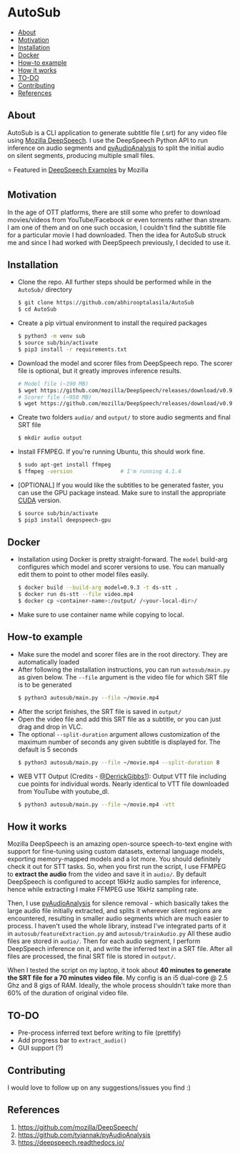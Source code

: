 # AutoSub

- [About](#about)
- [Motivation](#motivation)
- [Installation](#installation)
- [Docker](#docker)
- [How-to example](#how-to-example)
- [How it works](#how-it-works)
- [TO-DO](#to-do)
- [Contributing](#contributing)
- [References](#references)

## About

AutoSub is a CLI application to generate subtitle file (.srt) for any video file using [Mozilla DeepSpeech](https://github.com/mozilla/DeepSpeech). I use the DeepSpeech Python API to run inference on audio segments and [pyAudioAnalysis](https://github.com/tyiannak/pyAudioAnalysis) to split the initial audio on silent segments, producing multiple small files.

⭐ Featured in [DeepSpeech Examples](https://github.com/mozilla/DeepSpeech-examples) by Mozilla

## Motivation

In the age of OTT platforms, there are still some who prefer to download movies/videos from YouTube/Facebook or even torrents rather than stream. I am one of them and on one such occasion, I couldn't find the subtitle file for a particular movie I had downloaded. Then the idea for AutoSub struck me and since I had worked with DeepSpeech previously, I decided to use it. 


## Installation

* Clone the repo. All further steps should be performed while in the `AutoSub/` directory
    ```bash
    $ git clone https://github.com/abhirooptalasila/AutoSub
    $ cd AutoSub
    ```
* Create a pip virtual environment to install the required packages
    ```bash
    $ python3 -m venv sub
    $ source sub/bin/activate
    $ pip3 install -r requirements.txt
    ```
* Download the model and scorer files from DeepSpeech repo. The scorer file is optional, but it greatly improves inference results.
    ```bash
    # Model file (~190 MB)
    $ wget https://github.com/mozilla/DeepSpeech/releases/download/v0.9.3/deepspeech-0.9.3-models.pbmm
    # Scorer file (~950 MB)
    $ wget https://github.com/mozilla/DeepSpeech/releases/download/v0.9.3/deepspeech-0.9.3-models.scorer
    ```
* Create two folders `audio/` and `output/` to store audio segments and final SRT file
    ```bash
    $ mkdir audio output
    ```
* Install FFMPEG. If you're running Ubuntu, this should work fine.
    ```bash
    $ sudo apt-get install ffmpeg
    $ ffmpeg -version               # I'm running 4.1.4
    ```
    
* [OPTIONAL] If you would like the subtitles to be generated faster, you can use the GPU package instead. Make sure to install the appropriate [CUDA](https://deepspeech.readthedocs.io/en/v0.9.3/USING.html#cuda-dependency-inference) version. 
    ```bash
    $ source sub/bin/activate
    $ pip3 install deepspeech-gpu
    ```


## Docker

* Installation using Docker is pretty straight-forward. The `model` build-arg configures which model and scorer versions to use. You can manually edit them to point to other model files easily. 
    ```bash
    $ docker build --build-arg model=0.9.3 -t ds-stt .
    $ docker run ds-stt --file video.mp4
    $ docker cp <container-name>:/output/ /<your-local-dir>/
    ```
* Make sure to use container name while copying to local.


## How-to example

* Make sure the model and scorer files are in the root directory. They are automatically loaded
* After following the installation instructions, you can run `autosub/main.py` as given below. The `--file` argument is the video file for which SRT file is to be generated
    ```bash
    $ python3 autosub/main.py --file ~/movie.mp4
    ```
* After the script finishes, the SRT file is saved in `output/`
* Open the video file and add this SRT file as a subtitle, or you can just drag and drop in VLC.
* The optional `--split-duration` argument allows customization of the maximum number of seconds any given subtitle is displayed for. The default is 5 seconds
    ```bash
    $ python3 autosub/main.py --file ~/movie.mp4 --split-duration 8
    ```
* WEB VTT Output (Credits - [@DerrickGibbs1](https://github.com/DerrickGibbs1)): Output VTT file including cue points for individual words. Nearly identical to VTT file downloaded from YouTube with youtube_dl.
    ```bash
    $ python3 autosub/main.py --file ~/movie.mp4 -vtt
    ```


## How it works

Mozilla DeepSpeech is an amazing open-source speech-to-text engine with support for fine-tuning using custom datasets, external language models, exporting memory-mapped models and a lot more. You should definitely check it out for STT tasks. So, when you first run the script, I use FFMPEG to **extract the audio** from the video and save it in `audio/`. By default DeepSpeech is configured to accept 16kHz audio samples for inference, hence while extracting I make FFMPEG use 16kHz sampling rate. 

Then, I use [pyAudioAnalysis](https://github.com/tyiannak/pyAudioAnalysis) for silence removal - which basically takes the large audio file initially extracted, and splits it wherever silent regions are encountered, resulting in smaller audio segments which are much easier to process. I haven't used the whole library, instead I've integrated parts of it in `autosub/featureExtraction.py` and `autosub/trainAudio.py` All these audio files are stored in `audio/`. Then for each audio segment, I perform DeepSpeech inference on it, and write the inferred text in a SRT file. After all files are processed, the final SRT file is stored in `output/`.

When I tested the script on my laptop, it took about **40 minutes to generate the SRT file for a 70 minutes video file**. My config is an i5 dual-core @ 2.5 Ghz and 8 gigs of RAM. Ideally, the whole process shouldn't take more than 60% of the duration of original video file. 


## TO-DO

* Pre-process inferred text before writing to file (prettify)
* Add progress bar to `extract_audio()`
* GUI support (?)


## Contributing

I would love to follow up on any suggestions/issues you find :)


## References
1. https://github.com/mozilla/DeepSpeech/
2. https://github.com/tyiannak/pyAudioAnalysis
3. https://deepspeech.readthedocs.io/
